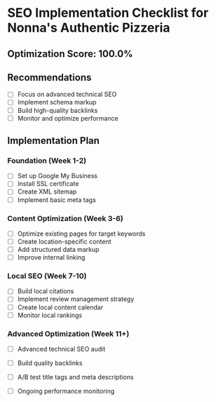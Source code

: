# SEO Implementation Checklist for Nonna's Authentic Pizzeria

## Optimization Score: 100.0%

## Recommendations
- [ ] Focus on advanced technical SEO
- [ ] Implement schema markup
- [ ] Build high-quality backlinks
- [ ] Monitor and optimize performance

## Implementation Plan
### Foundation (Week 1-2)
- [ ] Set up Google My Business
- [ ] Install SSL certificate
- [ ] Create XML sitemap
- [ ] Implement basic meta tags

### Content Optimization (Week 3-6)
- [ ] Optimize existing pages for target keywords
- [ ] Create location-specific content
- [ ] Add structured data markup
- [ ] Improve internal linking

### Local SEO (Week 7-10)
- [ ] Build local citations
- [ ] Implement review management strategy
- [ ] Create local content calendar
- [ ] Monitor local rankings

### Advanced Optimization (Week 11+)
- [ ] Advanced technical SEO audit
- [ ] Build quality backlinks
- [ ] A/B test title tags and meta descriptions
- [ ] Ongoing performance monitoring

